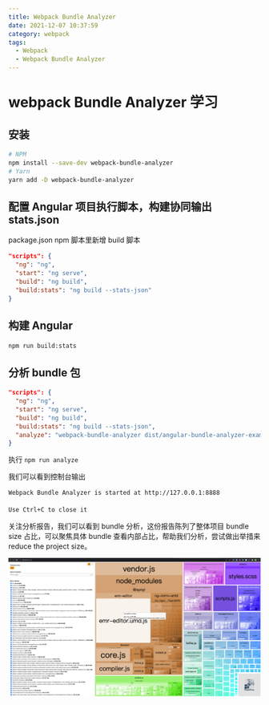 ```yaml
---
title: Webpack Bundle Analyzer
date: 2021-12-07 10:37:59
category: webpack
tags:
  - Webpack
  - Webpack Bundle Analyzer
---
```


# webpack Bundle Analyzer 学习

## 安装

```bash
# NPM
npm install --save-dev webpack-bundle-analyzer
# Yarn
yarn add -D webpack-bundle-analyzer
```

## 配置 Angular 项目执行脚本，构建协同输出 stats.json

package.json npm 脚本里新增 build 脚本

```json
"scripts": {
  "ng": "ng",
  "start": "ng serve",
  "build": "ng build",
  "build:stats": "ng build --stats-json"
}
```

## 构建 Angular

`npm run build:stats`

## 分析 bundle 包

```json
"scripts": {
  "ng": "ng",
  "start": "ng serve",
  "build": "ng build",
  "build:stats": "ng build --stats-json",
  "analyze": "webpack-bundle-analyzer dist/angular-bundle-analyzer-example/stats.json"
}
```

执行 `npm run analyze`

我们可以看到控制台输出

```bash
Webpack Bundle Analyzer is started at http://127.0.0.1:8888

Use Ctrl+C to close it
```

关注分析报告，我们可以看到 bundle 分析，这份报告陈列了整体项目 bundle size 占比，可以聚焦具体 bundle 查看内部占比，帮助我们分析，尝试做出举措来 reduce the project size。

![webpack-bundle-analyzer](./webpack-bundle-analyzer.png)
